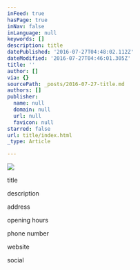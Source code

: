 ```yaml
---
inFeed: true
hasPage: true
inNav: false
inLanguage: null
keywords: []
description: title
datePublished: '2016-07-27T04:48:02.112Z'
dateModified: '2016-07-27T04:46:01.305Z'
title: ''
author: []
via: {}
sourcePath: _posts/2016-07-27-title.md
authors: []
publisher:
  name: null
  domain: null
  url: null
  favicon: null
starred: false
url: title/index.html
_type: Article

---
```

![](https://the-grid-user-content.s3-us-west-2.amazonaws.com/ca84a698-b170-46e7-bf76-2bc7a09ff8f8.png)

title

description

address

opening hours

phone number

website

social